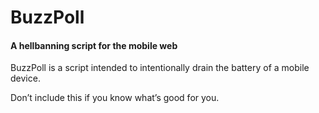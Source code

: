 # BuzzPoll

#### A hellbanning script for the mobile web

BuzzPoll is a script intended to intentionally drain the battery of a mobile device.

Don’t include this if you know what’s good for you.

